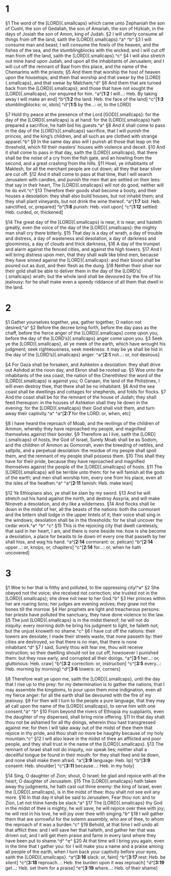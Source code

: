 # 1 
§1 The word of the [LORD]{.smallcaps} which came unto Zephaniah the son of Cushi, the son of Gedaliah, the son of Amariah, the son of Hizkiah, in the days of Josiah the son of Amon, king of Judah. 
§2 I will utterly consume all things from off the land, saith the [LORD]{.smallcaps}.^a^ ^b^ 
§3 I will consume man and beast; I will consume the fowls of the heaven, and the fishes of the sea, and the stumblingblocks with the wicked; and I will cut off man from off the land, saith the [LORD]{.smallcaps}.^c^ 
§4 I will also stretch out mine hand upon Judah, and upon all the inhabitants of Jerusalem; and I will cut off the remnant of Baal from this place, and the name of the Chemarims with the priests; 
§5 And them that worship the host of heaven upon the housetops; and them that worship and that swear by the [LORD]{.smallcaps}, and that swear by Malcham;^d^ 
§6 And them that are turned back from the [LORD]{.smallcaps}; and those that have not sought the [LORD]{.smallcaps}, nor enquired for him. 
^a^[**1:2** I will…: Heb. By taking away I will make an end] ^b^[**1:2** the land: Heb. the face of the land] ^c^[**1:3** stumblingblocks: or, idols] ^d^[**1:5** by the…: or, to the LORD]

§7 Hold thy peace at the presence of the Lord [GOD]{.smallcaps}: for the day of the [LORD]{.smallcaps} is at hand: for the [LORD]{.smallcaps} hath prepared a sacrifice, he hath bid his guests.^a^ 
§8 And it shall come to pass in the day of the [LORD’s]{.smallcaps} sacrifice, that I will punish the princes, and the king’s children, and all such as are clothed with strange apparel.^b^ 
§9 In the same day also will I punish all those that leap on the threshold, which fill their masters’ houses with violence and deceit. 
§10 And it shall come to pass in that day, saith the [LORD]{.smallcaps}, that there shall be the noise of a cry from the fish gate, and an howling from the second, and a great crashing from the hills. 
§11 Howl, ye inhabitants of Maktesh, for all the merchant people are cut down; all they that bear silver are cut off. 
§12 And it shall come to pass at that time, that I will search Jerusalem with candles, and punish the men that are settled on their lees: that say in their heart, The [LORD]{.smallcaps} will not do good, neither will he do evil.^c^ 
§13 Therefore their goods shall become a booty, and their houses a desolation: they shall also build houses, but not inhabit them; and they shall plant vineyards, but not drink the wine thereof. 
^a^[**1:7** bid: Heb. sanctified, or, prepared] ^b^[**1:8** punish: Heb. visit upon] ^c^[**1:12** settled: Heb. curded, or, thickened]

§14 The great day of the [LORD]{.smallcaps} is near, it is near, and hasteth greatly, even the voice of the day of the [LORD]{.smallcaps}: the mighty man shall cry there bitterly. 
§15 That day is a day of wrath, a day of trouble and distress, a day of wasteness and desolation, a day of darkness and gloominess, a day of clouds and thick darkness, 
§16 A day of the trumpet and alarm against the fenced cities, and against the high towers. 
§17 And I will bring distress upon men, that they shall walk like blind men, because they have sinned against the [LORD]{.smallcaps}: and their blood shall be poured out as dust, and their flesh as the dung. 
§18 Neither their silver nor their gold shall be able to deliver them in the day of the [LORD’s]{.smallcaps} wrath; but the whole land shall be devoured by the fire of his jealousy: for he shall make even a speedy riddance of all them that dwell in the land. 

# 2 
§1 Gather yourselves together, yea, gather together, O nation not desired;^a^ 
§2 Before the decree bring forth, before the day pass as the chaff, before the fierce anger of the [LORD]{.smallcaps} come upon you, before the day of the [LORD’s]{.smallcaps} anger come upon you. 
§3 Seek ye the [LORD]{.smallcaps}, all ye meek of the earth, which have wrought his judgment; seek righteousness, seek meekness: it may be ye shall be hid in the day of the [LORD’s]{.smallcaps} anger. 
^a^[**2:1** not…: or, not desirous]

§4 For Gaza shall be forsaken, and Ashkelon a desolation: they shall drive out Ashdod at the noon day, and Ekron shall be rooted up. 
§5 Woe unto the inhabitants of the sea coast, the nation of the Cherethites! the word of the [LORD]{.smallcaps} is against you; O Canaan, the land of the Philistines, I will even destroy thee, that there shall be no inhabitant. 
§6 And the sea coast shall be dwellings and cottages for shepherds, and folds for flocks. 
§7 And the coast shall be for the remnant of the house of Judah; they shall feed thereupon: in the houses of Ashkelon shall they lie down in the evening: for the [LORD]{.smallcaps} their God shall visit them, and turn away their captivity.^a^ 
^a^[**2:7** for the LORD: or, when, etc]

§8 I have heard the reproach of Moab, and the revilings of the children of Ammon, whereby they have reproached my people, and magnified themselves against their border. 
§9 Therefore as I live, saith the [LORD]{.smallcaps} of hosts, the God of Israel, Surely Moab shall be as Sodom, and the children of Ammon as Gomorrah, even the breeding of nettles, and saltpits, and a perpetual desolation: the residue of my people shall spoil them, and the remnant of my people shall possess them. 
§10 This shall they have for their pride, because they have reproached and magnified themselves against the people of the [LORD]{.smallcaps} of hosts. 
§11 The [LORD]{.smallcaps} will be terrible unto them: for he will famish all the gods of the earth; and men shall worship him, every one from his place, even all the isles of the heathen.^a^ 
^a^[**2:11** famish: Heb. make lean]

§12 Ye Ethiopians also, ye shall be slain by my sword. 
§13 And he will stretch out his hand against the north, and destroy Assyria; and will make Nineveh a desolation, and dry like a wilderness. 
§14 And flocks shall lie down in the midst of her, all the beasts of the nations: both the cormorant and the bittern shall lodge in the upper lintels of it; their voice shall sing in the windows; desolation shall be in the thresholds: for he shall uncover the cedar work.^a^ ^b^ ^c^ 
§15 This is the rejoicing city that dwelt carelessly, that said in her heart, I am, and there is none beside me: how is she become a desolation, a place for beasts to lie down in! every one that passeth by her shall hiss, and wag his hand.
^a^[**2:14** cormorant: or, pelican] ^b^[**2:14** upper…: or, knops, or, chapiters] ^c^[**2:14** for…: or, when he hath uncovered] 

# 3 
§1 Woe to her that is filthy and polluted, to the oppressing city!^a^ 
§2 She obeyed not the voice; she received not correction; she trusted not in the [LORD]{.smallcaps}; she drew not near to her God.^b^ 
§3 Her princes within her are roaring lions; her judges are evening wolves; they gnaw not the bones till the morrow. 
§4 Her prophets are light and treacherous persons: her priests have polluted the sanctuary, they have done violence to the law. 
§5 The just [LORD]{.smallcaps} is in the midst thereof; he will not do iniquity: every morning doth he bring his judgment to light, he faileth not; but the unjust knoweth no shame.^c^ 
§6 I have cut off the nations: their towers are desolate; I made their streets waste, that none passeth by: their cities are destroyed, so that there is no man, that there is none inhabitant.^d^ 
§7 I said, Surely thou wilt fear me, thou wilt receive instruction; so their dwelling should not be cut off, howsoever I punished them: but they rose early, and corrupted all their doings. 
^a^[**3:1** her…: or, gluttonous: Heb. craw] ^b^[**3:2** correction: or, instruction] ^c^[**3:5** every…: Heb. morning by morning] ^d^[**3:6** towers: or, corners]

§8 Therefore wait ye upon me, saith the [LORD]{.smallcaps}, until the day that I rise up to the prey: for my determination is to gather the nations, that I may assemble the kingdoms, to pour upon them mine indignation, even all my fierce anger: for all the earth shall be devoured with the fire of my jealousy. 
§9 For then will I turn to the people a pure language, that they may all call upon the name of the [LORD]{.smallcaps}, to serve him with one consent.^a^ ^b^ 
§10 From beyond the rivers of Ethiopia my suppliants, even the daughter of my dispersed, shall bring mine offering. 
§11 In that day shalt thou not be ashamed for all thy doings, wherein thou hast transgressed against me: for then I will take away out of the midst of thee them that rejoice in thy pride, and thou shalt no more be haughty because of my holy mountain.^c^ 
§12 I will also leave in the midst of thee an afflicted and poor people, and they shall trust in the name of the [LORD]{.smallcaps}. 
§13 The remnant of Israel shall not do iniquity, nor speak lies; neither shall a deceitful tongue be found in their mouth: for they shall feed and lie down, and none shall make them afraid. 
^a^[**3:9** language: Heb. lip] ^b^[**3:9** consent: Heb. shoulder] ^c^[**3:11** because…: Heb. in my holy]

§14 Sing, O daughter of Zion; shout, O Israel; be glad and rejoice with all the heart, O daughter of Jerusalem. 
§15 The [LORD]{.smallcaps} hath taken away thy judgments, he hath cast out thine enemy: the king of Israel, even the [LORD]{.smallcaps}, is in the midst of thee: thou shalt not see evil any more. 
§16 In that day it shall be said to Jerusalem, Fear thou not: and to Zion, Let not thine hands be slack.^a^ 
§17 The [LORD]{.smallcaps} thy God in the midst of thee is mighty; he will save, he will rejoice over thee with joy; he will rest in his love, he will joy over thee with singing.^b^ 
§18 I will gather them that are sorrowful for the solemn assembly, who are of thee, to whom the reproach of it was a burden.^c^ 
§19 Behold, at that time I will undo all that afflict thee: and I will save her that halteth, and gather her that was driven out; and I will get them praise and fame in every land where they have been put to shame.^d^ ^e^ 
§20 At that time will I bring you again, even in the time that I gather you: for I will make you a name and a praise among all people of the earth, when I turn back your captivity before your eyes, saith the [LORD]{.smallcaps}. 
^a^[**3:16** slack: or, faint] ^b^[**3:17** rest: Heb. be silent] ^c^[**3:18** reproach…: Heb. the burden upon it was reproach] ^d^[**3:19** get…: Heb. set them for a praise] ^e^[**3:19** where…: Heb. of their shame]
